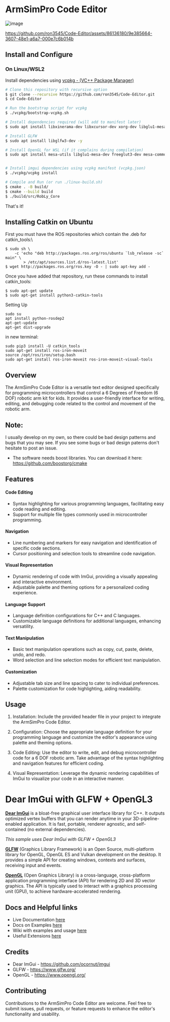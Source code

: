 # ArmSimPro Code Editor

![image](https://github.com/ron3545/Code-Editor/assets/86136180/59aaf4c9-39b4-4179-a4fe-1e414b56f94c)



https://github.com/ron3545/Code-Editor/assets/86136180/9e385664-3607-48e1-a6a7-000e7c6b014b

## Install and Configure
### On Linux/WSL2
Install dependencies using [vcpkg - (VC++ Package Manager)](https://vcpkg.io/en/index.html) 

```bash
# Clone this repository with recursive option
$ git clone --recursive https://github.com/ron3545/Code-Editor.git
$ cd Code-Editor

# Run the bootstrap script for vcpkg
$ ./vcpkg/bootstrap-vcpkg.sh

# Install dependencies required (will add to manifest later)
$ sudo apt install libxinerama-dev libxcursor-dev xorg-dev libglu1-mesa-dev pkg-config

# Install GLFW
$ sudo apt install libglfw3-dev -y

# Install OpenGL for WSL (if it complains during compilation)
$ sudo apt install mesa-utils libglu1-mesa-dev freeglut3-dev mesa-common-dev


# Install imgui dependencies using vcpkg manifest (vcpkg.json)
$ ./vcpkg/vcpkg install 

# Compile and Run (or run ./linux-build.sh)
$ cmake . -B build/ 
$ cmake --build build
$ ./build/src/RobLy_Core 

```
That's it!

## Installing Catkin on Ubuntu
First you must have the ROS repositories which contain the .deb for catkin_tools:\

```
$ sudo sh \
    -c 'echo "deb http://packages.ros.org/ros/ubuntu `lsb_release -sc` main" \
        > /etc/apt/sources.list.d/ros-latest.list'
$ wget http://packages.ros.org/ros.key -O - | sudo apt-key add -
```

Once you have added that repository, run these commands to install catkin_tools:

```
$ sudo apt-get update
$ sudo apt-get install python3-catkin-tools
```

Setting Up
```
sudo su 
apt install python-rosdep2 
apt-get-update
apt-get dist-upgrade
```

in new terminal:
```
sudo pip3 install -U catkin_tools
sudo apt-get install ros-iron-moveit
source /opt/ros/iron/setup.bash
sudo apt-get install ros-iron-moveit ros-iron-moveit-visual-tools
```

## Overview
The ArmSimPro Code Editor is a versatile text editor designed specifically for programming microcontrollers that control a 6 Degrees of Freedom (6 DOF) robotic arm kit for kids. It provides a user-friendly interface for writing, editing, and debugging code related to the control and movement of the robotic arm.

## Note:
I usually develop on my own, so there could be bad design patterns and bugs that you may see. If you see some bugs or bad design paterns don't hesitate to post an issue. 

- The software needs boost libraries. You can download it here: https://github.com/boostorg/cmake

## Features
#### Code Editing
- Syntax highlighting for various programming languages, facilitating easy code reading and editing.
- Support for multiple file types commonly used in microcontroller programming.

#### Navigation
- Line numbering and markers for easy navigation and identification of specific code sections.
- Cursor positioning and selection tools to streamline code navigation.

#### Visual Representation
- Dynamic rendering of code with ImGui, providing a visually appealing and interactive environment.
- Adjustable palette and theming options for a personalized coding experience.

#### Language Support
- Language definition configurations for C++ and C languages.
- Customizable language definitions for additional languages, enhancing versatility.

#### Text Manipulation
- Basic text manipulation operations such as copy, cut, paste, delete, undo, and redo.
- Word selection and line selection modes for efficient text manipulation.

#### Customization
- Adjustable tab size and line spacing to cater to individual preferences.
- Palette customization for code highlighting, aiding readability.

## Usage
1. Installation: Include the provided header file in your project to integrate the ArmSimPro Code Editor.

2. Configuration: Choose the appropriate language definition for your programming language and customize the editor's appearance using palette and theming options.

3. Code Editing: Use the editor to write, edit, and debug microcontroller code for a 6 DOF robotic arm. Take advantage of the syntax highlighting and navigation features for efficient coding.

4. Visual Representation: Leverage the dynamic rendering capabilities of ImGui to visualize your code in an interactive manner.

# Dear ImGui with GLFW + OpenGL3

[**Dear ImGui**](https://github.com/ocornut/imgui) is a bloat-free graphical user interface library for C++. It outputs optimized vertex buffers that you can render anytime in your 3D-pipeline-enabled application. It is fast, portable, renderer agnostic, and self-contained (no external dependencies).

*This sample uses Dear ImGui with GLFW + OpenGL3*

[**GLFW**](https://www.glfw.org/) (Graphics Library Framework) is an Open Source, multi-platform library for OpenGL, OpenGL ES and Vulkan development on the desktop. It provides a simple API for creating windows, contexts and surfaces, receiving input and events.

[**OpenGL**](https://www.opengl.org/) (Open Graphics Library) is a cross-language, cross-platform application programming interface (API) for rendering 2D and 3D vector graphics. The API is typically used to interact with a graphics processing unit (GPU), to achieve hardware-accelerated rendering.

## Docs and Helpful links
- Live Documentation [here](https://pthom.github.io/imgui_manual_online/manual/imgui_manual.html)
- Docs on Examples [here](https://github.com/ocornut/imgui/blob/master/docs/EXAMPLES.md)
- Wiki with examples and usage [here](https://github.com/ocornut/imgui/wiki)
- Useful Extensions [here](https://github.com/ocornut/imgui/wiki/Useful-Extensions)
## Credits
- Dear ImGui - https://github.com/ocornut/imgui  
- GLFW - https://www.glfw.org/  
- OpenGL - https://www.opengl.org/  

## Contributing
Contributions to the ArmSimPro Code Editor are welcome. Feel free to submit issues, pull requests, or feature requests to enhance the editor's functionality and usability.
